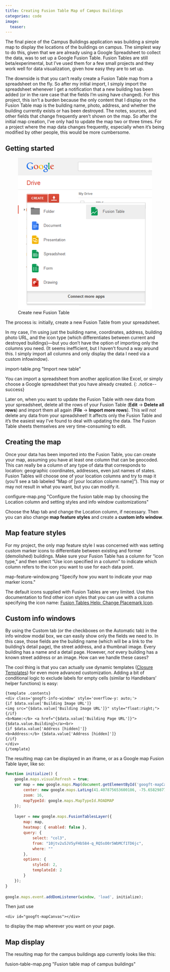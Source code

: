 ```yaml
---
title: Creating Fusion Table Map of Campus Buildings
categories: code
image:
  teaser: 
---
```


The final piece of the Campus Buildings application was building a simple map to display the locations of the buildings on campus. The simplest way to do this, given that we are already using a Google Spreadsheet to collect the data, was to set up a Google Fusion Table. Fusion Tables are still beta/experimental, but I’ve used them for a few small projects and they work well for data visualization, given how easy they are to set up.

The downside is that you can’t really create a Fusion Table map from a spreadsheet on the fly. So after my initial import, I simply import the spreadsheet whenever I get a notification that a new building has been added (or in the rare case that the fields I’m using have changed). For this project, this isn’t a burden because the only content that I display on the Fusion Table map is the building name, photo, address, and whether the building currently exists or has been destroyed. The notes, sources, and other fields that change frequently aren’t shown on the map. So after the initial map creation, I’ve only had to update the map two or three times. For a project where the map data changes frequently, especially when it’s being modified by other people, this would be more cumbersome.

## Getting started

<figure>
  <img src="/images/code/google-drive.png" title="Create new Fusion Table">
  <figcaption>Create new Fusion Table</figcaption>
</figure>

The process is: initially, create a new Fusion Table from your spreadsheet.

In my case, I’m using just the building name, coordinates, address, building photo URL, and the icon type (which differentiates between current and destroyed buildings)—but you don’t have the option of importing only the columns you need. (It seems inefficient, but I haven’t found a way around this. I simply import all columns and only display the data I need via a custom infowindow).

import-table.png "Import new table"

You can import a spreadsheet from another application like Excel, or simply choose a Google spreadsheet that you have already created.
{: .notice--success}

Later on, when you want to update the Fusion Table with new data from your spreadsheet, delete all the rows of your Fusion Table (**Edit** → **Delete all rows**) and import them all again (**File** → **Import more rows**). This *will not* delete any data from your spreadsheet! It affects only the Fusion Table and it’s the easiest way I’ve found to deal with updating the data. The Fusion Table sheets themselves are very time-consuming to edit.

## Creating the map

Once your data has been imported into the Fusion Table, you can create your map, assuming you have at least one column that can be geocoded. This can really be a column of any type of data that corresponds to location: geographic coordinates, addresses, even just names of states. Fusion Tables will choose one of your location columns and try to map it (you’ll see a tab labeled “Map of [your location column name]”). This may or may not result in what you want, but you can modify it.

configure-map.png "Configure the fusion table map by choosing the Location column and setting styles and info window customizations"

Choose the Map tab and change the Location column, if necessary. Then you can also change **map feature styles** and create a **custom info window**.

## Map feature styles

For my project, the only map feature style I was concerned with was setting custom marker icons to differentiate between existing and former (demolished) buildings. Make sure your Fusion Table has a column for “icon type,” and then select “Use icon specified in a column” to indicate which column refers to the icon you want to use for each data point.

map-feature-window.png "Specify how you want to indicate your map marker icons."

The default icons supplied with Fusion Tables are very limited. Use this documentation to find other icon styles that you can use with a column specifying the icon name: [Fusion Tables Help: Change Placemark Icon](https://support.google.com/fusiontables/answer/2679986).

## Custom info windows

By using the Custom tab (or the checkboxes on the Automatic tab) in the info window modal box, we can easily show only the fields we need to. In this case, those fields are the building name (which will be a link to the building’s detail page), the street address, and a thumbnail image. Every building has a name and a detail page. However, *not* every building has a known street address or an image. How can we handle these cases?

The cool thing is that you can actually use dynamic templates ([Closure Templates](https://developers.google.com/closure/templates/docs/concepts)) for even more advanced customization. Adding a bit of conditional logic to exclude labels for empty cells (similar to Handlebars’ helper functions) is easy:


```
{template .contents}
<div class='googft-info-window' style='overflow-y: auto;'>
{if $data.value['Building Image URL']}
<img src="{$data.value['Building Image URL']}" style="float:right;">
{/if}
<b>Name:</b> <a href="{$data.value['Building Page URL']}">{$data.value.Building}</a><br>
{if $data.value['Address [hidden]']}
<b>Address:</b> {$data.value['Address [hidden]']}
{/if}
</div>
{/template}
```

The resulting map can be displayed in an iframe, or as a Google map Fusion Table layer, like so:

```javascript
function initialize() {
    google.maps.visualRefresh = true;
    var map = new google.maps.Map(document.getElementById('googft-mapCanvas'), {
        center: new google.maps.LatLng(41.407875653600186, -75.65829877536014),
        zoom: 16,
        mapTypeId: google.maps.MapTypeId.ROADMAP
    });

    layer = new google.maps.FusionTablesLayer({
        map: map,
        heatmap: { enabled: false },
        query: {
            select: "col3",
            from: "10jtv2u5JV5yFHb584-q_RQ5sO0r5WbMCf1TD6jc",
            where: ""
        },
        options: {
            styleId: 2,
            templateId: 2
        }
    });
}

google.maps.event.addDomListener(window, 'load', initialize);
```

Then just use

`<div id="googft-mapCanvas"></div>`

to display the map wherever you want on your page.

## Map display

The resulting map for the campus buildings app currently looks like this:

fusion-table-map.png "Fusion table map of campus buildings"









